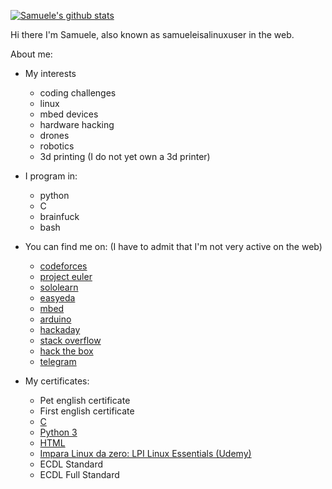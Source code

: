 [![Samuele's github stats](https://github-readme-stats.vercel.app/api?username=samueleisalinuxuser)](https://github.com/anuraghazra/github-readme-stats)

Hi there I'm Samuele, also known as samueleisalinuxuser in the web.

About me:

* My interests

  * coding challenges
  * linux
  * mbed devices
  * hardware hacking
  * drones
  * robotics
  * 3d printing (I do not yet own a 3d printer)

* I program in:

  * python
  * C
  * brainfuck
  * bash


* You can find me on: (I have to admit that I'm not very active on the web)

  * [codeforces](https://codeforces.com/profile/samueleisalinuxuser)
  * [project euler]()
  * [sololearn](https://www.sololearn.com/Profile/19920923)
  * [easyeda](https://easyeda.com/samueleisalinuxuser)
  * [mbed](https://os.mbed.com/users/samueleisalinuxuser)
  * [arduino]()
  * [hackaday](https://www.hackaday.io/samueleisalinuxuser)
  * [stack overflow](https://stackoverflow.com/users/14782088/samueleisalinuxuser)
  * [hack the box](https://www.hackthebox.eu/profile/466771)
  * [telegram](https://t.me/samueleisalinuxuser)

* My certificates:

  * Pet english certificate
  * First english certificate
  * [C](https://www.sololearn.com/Certificate/1089-19920923/pdf)
  * [Python 3](https://www.sololearn.com/Certificate/1073-19920923/pdf)
  * [HTML](https://www.sololearn.com/Certificate/1014-19920923/pdf)
  * [Impara Linux da zero: LPI Linux Essentials (Udemy)](https://udemy-certificate.s3.amazonaws.com/pdf/UC-6ba05ac4-f968-48e4-a191-ada816610033.pdf)
  * ECDL Standard
  * ECDL Full Standard
